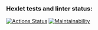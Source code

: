 
### Hexlet tests and linter status:
[![Actions Status](https://github.com/bazilval/java-project-61/workflows/hexlet-check/badge.svg)](https://github.com/bazilval/java-project-61/actions)
[![Maintainability](https://api.codeclimate.com/v1/badges/9f2f283f53a4ddd0a49e/maintainability)](https://codeclimate.com/github/bazilval/java-project-61/maintainability)
